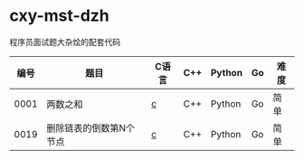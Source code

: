 # cxy-mst-dzh
程序员面试题大杂烩的配套代码

|编号|题目|C语言|C++|Python|Go|难度|
|----|----|-----|---|------|--|----|
|0001|两数之和|[c]()|C++|Python|Go|简单|
|0019|删除链表的倒数第N个节点|[c](./blob/master/leetcode/0019/19.c)|C++|Python|Go|简单|

